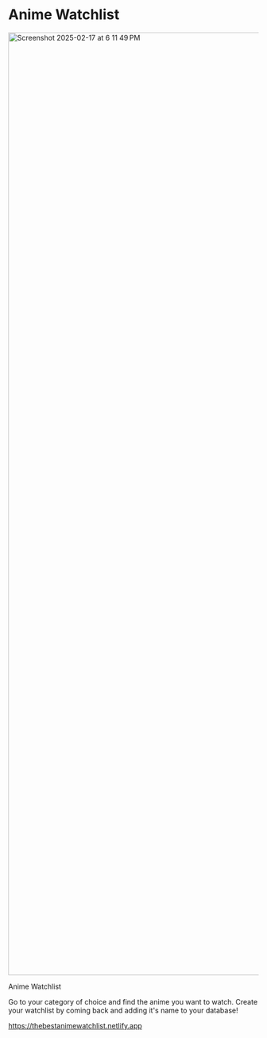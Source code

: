 # Anime Watchlist 
<img width="1895" alt="Screenshot 2025-02-17 at 6 11 49 PM" src="https://github.com/user-attachments/assets/e19b00fb-b713-4e3a-a7c2-a51dcda4c691" />

Anime Watchlist

Go to your category of choice and find the anime you want to watch. Create your watchlist by coming back and adding it's name to your database!


https://thebestanimewatchlist.netlify.app

